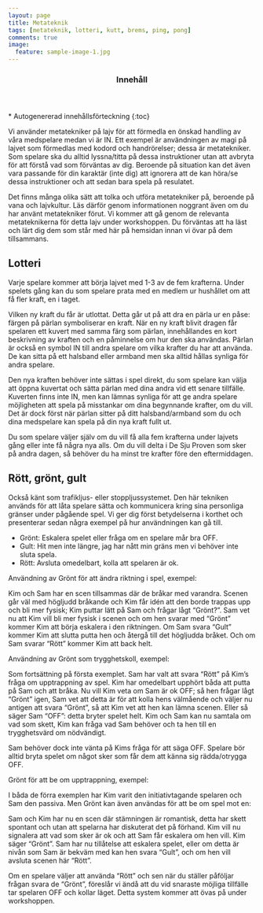 ```yaml
---
layout: page
title: Metateknik
tags: [metateknik, lotteri, kutt, brems, ping, pong]
comments: true
image:
  feature: sample-image-1.jpg
---
```


<section id="table-of-contents" class="toc">
  <header>
    <h3>Innehåll</h3>
  </header>
<div id="drawer" markdown="1">
*  Autogenererad innehållsförteckning
{:toc}
</div>
</section><!-- /#table-of-contents -->

Vi använder metatekniker på lajv för att förmedla en önskad handling av våra medspelare medan vi är IN. Ett exempel är användningen av magi på lajvet som förmedlas med kodord och handrörelser; dessa är metatekniker. Som spelare ska du alltid lyssna/titta på dessa instruktioner utan att avbryta för att förstå vad som förväntas av dig. Beroende på situation kan det även vara passande för din karaktär (inte dig) att ignorera att de kan höra/se dessa instruktioner och att sedan bara spela på resulatet.

Det finns många olika sätt att tolka och utföra metatekniker på, beroende på vana och lajvkultur. Läs därför genom informationen noggrant även om du har använt metatekniker förut. Vi kommer att gå genom de relevanta metateknikerna för detta lajv under workshoppen. Du förväntas att ha läst och lärt dig dem som står med här på hemsidan innan vi övar på dem tillsammans.

## Lotteri

Varje spelare kommer att börja lajvet med 1-3 av de fem krafterna. Under spelets gång kan du som spelare prata med en medlem ur hushållet om att få fler kraft, en i taget. 

Vilken ny kraft du får är utlottat. Detta går ut på att dra en pärla ur en påse: färgen på pärlan symboliserar en kraft. När en ny kraft blivit dragen får spelaren ett kuvert med samma färg som pärlan, innehållandes en kort beskrivning av kraften och en påminnelse om hur den ska användas. Pärlan är också en symbol IN till andra spelare om vilka krafter du har att använda. De kan sitta på ett halsband eller armband men ska alltid hållas synliga för andra spelare. 

Den nya kraften behöver inte sättas i spel direkt, du som spelare kan välja att öppna kuvertat och sätta pärlan med dina andra vid ett senare tillfälle. Kuverten finns inte IN, men kan lämnas synliga för att ge andra spelare möjligheten att spela på misstankar om dina begynnande krafter, om du vill. Det är dock först när pärlan sitter på ditt halsband/armband som du och dina medspelare kan spela på din nya kraft fullt ut.

Du som spelare väljer själv om du vill få alla fem krafterna under lajvets gång eller inte få några nya alls. Om du vill delta i De Sju Proven som sker på andra dagen, så behöver du ha minst tre krafter före den eftermiddagen.

## Rött, grönt, gult

Också känt som trafikljus- eller stoppljussystemet. Den här tekniken används för att låta spelare sätta och kommunicera kring sina personliga gränser under pågående spel. Vi ger dig först betydelserna i korthet och presenterar sedan några exempel på hur användningen kan gå till.

- Grönt: Eskalera spelet eller fråga om en spelare mår bra OFF.
- Gult:	Hit men inte längre, jag har nått min gräns men vi behöver inte sluta spela.
- Rött: Avsluta omedelbart, kolla att spelaren är ok.

Användning av Grönt för att ändra riktning i spel, exempel:

Kim och Sam har en scen tillsammas där de bråkar med varandra. Scenen går väl med högljudd bråkande och Kim får idén att den borde trappas upp och bli mer fysisk; Kim puttar lätt på Sam och frågar lågt “Grönt?”. Sam vet nu att Kim vill bli mer fysisk i scenen och om hen svarar med “Grönt” kommer Kim att börja eskalera i den riktningen. Om Sam svara “Gult” kommer Kim att slutta putta hen och återgå till det högljudda bråket. Och om Sam svarar “Rött” kommer Kim att back helt. 

Användning av Grönt som trygghetskoll, exempel:

Som fortsättning på första exemplet. Sam har valt att svara “Rött” på Kim’s fråga om upptrappning av spel. Kim har omedelbart upphört båda att putta på Sam och att bråka. Nu vill Kim veta om Sam är ok OFF; så hen frågar lågt “Grönt” igen, Sam vet att detta är för att kolla hens välmående och väljer nu antigen att svara “Grönt”, så att Kim vet att hen kan lämna scenen. Eller så säger Sam “OFF”: detta bryter spelet helt. Kim och Sam kan nu samtala om vad som skett, Kim kan fråga vad Sam behöver och ta hen till en trygghetsvärd om nödvändigt.

Sam behöver dock inte vänta på Kims fråga för att säga OFF. Spelare bör alltid bryta spelet om något sker som får dem att känna sig rädda/otrygga OFF. 

Grönt för att be om upptrappning, exempel:

I båda de förra exemplen har Kim varit den initiativtagande spelaren och Sam den passiva. Men Grönt kan även användas för att be om spel mot en:

Sam och Kim har nu en scen där stämningen är romantisk, detta har skett spontant och utan att spelarna har diskuterat det på förhand. Kim vill nu signalera att vad som sker är ok och att Sam får eskalera om hen vill. Kim säger “Grönt”. Sam har nu tillåtelse att eskalera spelet, eller om detta är nivån som Sam är bekväm med kan hen svara “Gult”, och om hen vill avsluta scenen här “Rött”.

Om en spelare väljer att använda “Rött” och sen när du ställer påföljar frågan svara de “Grönt”, föreslår vi ändå att du vid snaraste möjliga tillfälle tar spelaren OFF och kollar läget. Detta system kommer att övas på under workshoppen.
